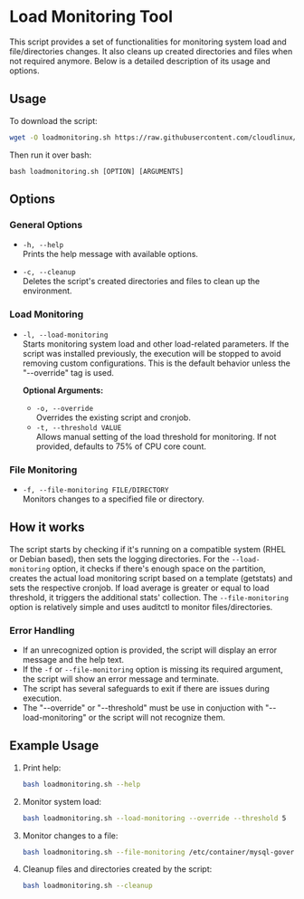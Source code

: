 # Load Monitoring Tool

This script provides a set of functionalities for monitoring system load and file/directories changes. It also cleans up created directories and files when not required anymore. Below is a detailed description of its usage and options.

## Usage
To download the script:

```bash
wget -O loadmonitoring.sh https://raw.githubusercontent.com/cloudlinux/tools/refs/heads/main/loadmonitoring/loadmonitoring.sh 
```

Then run it over bash:
```
bash loadmonitoring.sh [OPTION] [ARGUMENTS]
```

## **Options**  

### **General Options**
- `-h, --help`  
  Prints the help message with available options.

- `-c, --cleanup`  
  Deletes the script's created directories and files to clean up the environment.

### **Load Monitoring**
- `-l, --load-monitoring`  
  Starts monitoring system load and other load-related parameters. If the script was installed previously, the execution will be stopped to avoid removing custom configurations. This is the default behavior unless the "--override" tag is used.

  **Optional Arguments:**  
  - `-o, --override`  
    Overrides the existing script and cronjob. 
  - `-t, --threshold VALUE`  
    Allows manual setting of the load threshold for monitoring. If not provided, defaults to 75% of CPU core count.  

### **File Monitoring**
- `-f, --file-monitoring FILE/DIRECTORY`  
  Monitors changes to a specified file or directory. 


## How it works

The script starts by checking if it's running on a compatible system (RHEL or Debian based), then sets the logging directories. For the `--load-monitoring` option, it checks if there's enough space on the partition, creates the actual load monitoring script based on a template (getstats) and sets the respective cronjob. If load average is greater or equal to load threshold, it triggers the additional stats' collection. The `--file-monitoring` option is relatively simple and uses auditctl to monitor files/directories.


### Error Handling
- If an unrecognized option is provided, the script will display an error message and the help text.
- If the `-f` or `--file-monitoring` option is missing its required argument, the script will show an error message and terminate.
- The script has several safeguards to exit if there are issues during execution.
- The "--override" or "--threshold" must be use in conjuction with "--load-monitoring" or the script will not recognize them.

## Example Usage
1. Print help:
   ```bash
   bash loadmonitoring.sh --help
   ```

2. Monitor system load:
   ```bash
   bash loadmonitoring.sh --load-monitoring --override --threshold 5
   ```

3. Monitor changes to a file:
   ```bash
   bash loadmonitoring.sh --file-monitoring /etc/container/mysql-governor.xml
   ```

4. Cleanup files and directories created by the script:
   ```bash
   bash loadmonitoring.sh --cleanup
   ```

